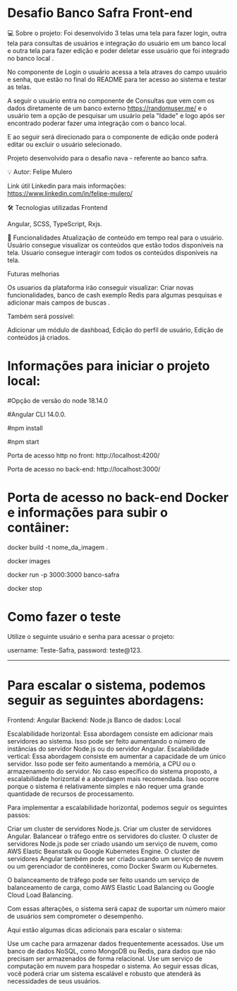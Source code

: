 # Desafio Banco Safra Front-end

💻 Sobre o projeto:
Foi desenvolvido 3 telas uma tela para fazer login, outra tela para consultas de usuários e integração do usuário em um banco local e outra tela para fazer edição e poder deletar esse usuário que foi integrado no banco local .

No componente de Login o usuário acessa a tela atraves do campo usuário e senha, que estão no final do README para ter acesso ao sistema e testar as telas.

A seguir o usuário entra no componente de Consultas que vem com os dados diretamente de um banco externo https://randomuser.me/
e o usuário tem a opção de pesquisar um usuário pela "Idade" e logo após ser encontrado poderar fazer uma integração com o banco local.

E ao seguir será direcionado para o componente de edição onde poderá editar ou excluir o usuário selecionado.

Projeto desenvolvido para o desafio nava - referente ao banco safra.

💡 Autor:
Felipe Mulero

Link útil
Linkedin para mais informações: https://www.linkedin.com/in/felipe-mulero/

🛠️ Tecnologias utilizadas
Frontend

Angular, SCSS, TypeScript, Rxjs.

📌 Funcionalidades
Atualização de conteúdo em tempo real para o usuário. Usuário consegue visualizar os conteúdos que estão todos disponíveis na tela. Usuario consegue interagir com todos os conteúdos disponíveis na tela.

Futuras melhorias

Os usuarios da plataforma irão conseguir visualizar: Criar novas funcionalidades, banco de cash exemplo Redis para algumas pesquisas e adicionar mais campos de buscas .

Também será possível:

Adicionar um módulo de dashboad, Edição do perfil de usuário, Edição de conteúdos já criados.

# Informações para iniciar o projeto local:
#Opção de versão do node 18.14.0

#Angular CLI 14.0.0.

#npm install

#npm start

Porta de acesso http no front:
http://localhost:4200/

Porta de acesso no back-end:
http://localhost:3000/

# Porta de acesso no back-end Docker e informações para subir o contâiner:

docker build -t nome_da_imagem .

docker images

docker run -p 3000:3000 banco-safra

docker stop

# Como fazer o teste

Utilize o seguinte usuário e senha para acessar o projeto:

username: Teste-Safra,
password: teste@123.

-----------------------------------------------------------------------------------

# Para escalar o sistema, podemos seguir as seguintes abordagens:

Frontend: Angular
Backend: Node.js
Banco de dados: Local

Escalabilidade horizontal: Essa abordagem consiste em adicionar mais servidores ao sistema. Isso pode ser feito aumentando o número de instâncias do servidor Node.js ou do servidor Angular.
Escalabilidade vertical: Essa abordagem consiste em aumentar a capacidade de um único servidor. Isso pode ser feito aumentando a memória, a CPU ou o armazenamento do servidor.
No caso específico do sistema proposto, a escalabilidade horizontal é a abordagem mais recomendada. Isso ocorre porque o sistema é relativamente simples e não requer uma grande quantidade de recursos de processamento.

Para implementar a escalabilidade horizontal, podemos seguir os seguintes passos:

Criar um cluster de servidores Node.js.
Criar um cluster de servidores Angular.
Balancear o tráfego entre os servidores do cluster.
O cluster de servidores Node.js pode ser criado usando um serviço de nuvem, como AWS Elastic Beanstalk ou Google Kubernetes Engine. O cluster de servidores Angular também pode ser criado usando um serviço de nuvem ou um gerenciador de contêineres, como Docker Swarm ou Kubernetes.

O balanceamento de tráfego pode ser feito usando um serviço de balanceamento de carga, como AWS Elastic Load Balancing ou Google Cloud Load Balancing.

Com essas alterações, o sistema será capaz de suportar um número maior de usuários sem comprometer o desempenho.

Aqui estão algumas dicas adicionais para escalar o sistema:

Use um cache para armazenar dados frequentemente acessados.
Use um banco de dados NoSQL, como MongoDB ou Redis, para dados que não precisam ser armazenados de forma relacional.
Use um serviço de computação em nuvem para hospedar o sistema.
Ao seguir essas dicas, você poderá criar um sistema escalável e robusto que atenderá às necessidades de seus usuários.

